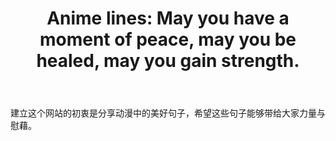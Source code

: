 <!DOCTYPE html>
<html lang="en">
<head>
    <meta charset="UTF-8">
    <meta name="viewport" content="width=device-width, initial-scale=1.0">
    <title>每日一句动漫台词</title>
    <link rel="stylesheet" href="styles.css">
</head>
<body>
    <header>
        <h1 class="theme">Anime lines: May you have a moment of peace, may you be healed, may you gain strength.</h1>
    </header>
    <div class="quote-box">
        <div class="quote-frame">
            <p class="anime-quote-cn"></p>
            <p class="anime-quote-en"></p>
        </div>
    </div>
    <footer>
        <p class="footer-text">建立这个网站的初衷是分享动漫中的美好句子，希望这些句子能够带给大家力量与慰藉。</p>
    </footer>
    <script src="scripts.js"></script>
</body>
</html>
